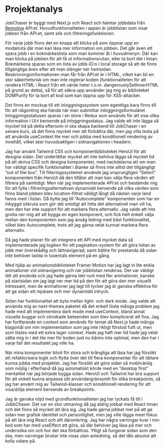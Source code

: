 # Projektanalys

JobChaser är byggt med Next.js och React och hämtar jobbdata från [Remotive](https://remotive.com) API:et. Huvudfunktionaliteten i appen är jobblistan som visar jobben från API:et, samt sök och filtreringsfunktionen.

För varje jobb finns det en knapp att klicka på som öppnar upp en modalruta där man kan läsa mer information om jobben. Det går även att spara jobb i en bokmärkeslista som man kommer åt i huvudmenyn. Där kan man klicka på jobben för att få ut informationsrutan, eller ta bort det i listan. Bokmärkena sparas som en lista av jobb-ID:n i local storage så att de finns tillgängliga även efter att man stänger ner hemsidan. Beskrivningsinformationen man får från API:et är i HTML, vilket kan bli en stor säkerhetsrisk om man inte reglerar koden (funktionaliteten för att rendera HTML i React från ett värde heter t.o.m. dangerouslySetInnerHTML på grund av detta), så för att säkra upp använder jag mig av biblioteket DOMPurify för ta bort all kod som kan öppna upp för XSS-attacker.

Det finns en mockup till ett inloggningssystem som egentliga bara finns till för att någonting ska hända när man submittar inloggningsformuläret. Inloggningsstatusen sparas i en store i Redux som används för att visa olika information i UI:t beroende på inloggningsstatus. Jag valde att inte lägga så mycket tid på detta eftersom vi ska skapa backend till JobChaser i en senare kurs, så det finns mycket mer att förbättra där, men jag villa testa på att använda useContext lite mer och jobba med konditionell rendering av innehåll, vilket sker huvudsakligen i sidnavigationen i headern.

Jag har använt Tailwind CSS och komponentbiblioteket HeroUI för att designa sidan. Det underlättar mycket att inte behöva lägga så mycket tid på att skriva CSS och designa komponenter, med nackdelarna att om man har väldigt specifik funktionalitet i åtanke så finns inte alltid det tillgängligt “out of the box”. Till filteringssystemet använde jag ursprungligen “Select” komponenten från HeroUI då den tillåter att man kan välja flera värden att filtrera på samtidigt. Men när jag implementerade API:et och bestämde mig för att fylla i filtreringsalternativen dynamiskt beroende på vilka värden som finns bland jobben blev location-filtret väldigt långt då nästan varje land fanns med i listan. Då bytte jag till “Autocomplete” komponenten som har en inbyggd sökruta som gör det smidigt att hitta det alternativet man vill ha, men den har inte support för att markera flera alternativ. Jag valde att inte grotta ner mig att att bygga en egen komponent, och fick helt enkelt välja mellan den komponenten som jag ansåg bidrog med bäst funktionalitet, vilket blev Autocomplete, trots att jag gärna velat kunnat markera flera alternativ.

Då jag hade planer för att integrera ett API med mycket data så implementerade jag logiken för ett pagination-system för att göra listan av jobb mer överskådlig och lättnavigerad, samt bättre för prestanda då sidan inte behöver ladda in tusentals element på en gång.

Med hjälp av animationsbiblioteket Framer Motion har jag lagt in lite enkla animationer vid sidnavigering och när jobblistan renderas. Det var väldigt lätt att använda och jag hade gärna lekt runt med fler animationer, kanske på startsidan om jag lagt ner mer tid på den för att göra den mer visuellt intressant, men de animationer jag lagt till tycker jag är ganska effektiva för att ge sidan ett mjukare och mer dynamiskt intryck.

Sidan har funktionalitet att byta mellan light- och dark mode. Jag valde att använda mig av next-themes paketet då det enkelt löste många problem jag hade med att implementera dark mode med useContext, bland annat visuella buggar och oönskade beteenden som blev komplicerat att fixa. Jag har fortfarande en context som används för temat då Next.js hade många klagomål om min implementation som jag inte riktigt förstod fullt ut, men som löstes med ett extra lager context. Hade jag haft mer tid hade jag velat sätta mig in i det lite mer för koden just nu känns inte optimal, men den har i varje fall det resultatet jag ville ha.

När mina komponenter blivit för stora och krångliga att läsa har jag försökt att refaktorisera logik och flytta över det till flera komponenter för att lättare kunna jobba med projektet. Jag har försökt att göra sidan så mobilvänlig som möjlig i efterhand då jag automatiskt körde med en “desktop first” mentalitet när jag började bygga sidan. HeroUI och Tailwind har bra support för att enkelt kunna anpassa sitt användargränssnitt för olika breakpoints, så jag har använt mig av Tailwind-klasser och konditionell rendering för att visa/dölja element beroende av breakpoints.

Jag är ganska nöjd med grundfunktionaliteten jag har lyckats få till i JobbChaser. Det var en stor utmaning då jag aldrig jobbat med React innan och det finns så mycket att lära sig. Jag hade gärna jobbat mer på att ge sidan mer grafisk identitet och personlighet, men jag ville lägga mest fokus på att lära mig React och allt däromkring. Jag har några varningar kvar i min kod som har med useEffect att göra, så där behöver jag läsa på mer och undersöka om och hur det ska förbättras. Ytligt så fungerar sidan som den ska, men varningar brukar inte visas utan anledning, så det tåls absolut att kolla vidare på.